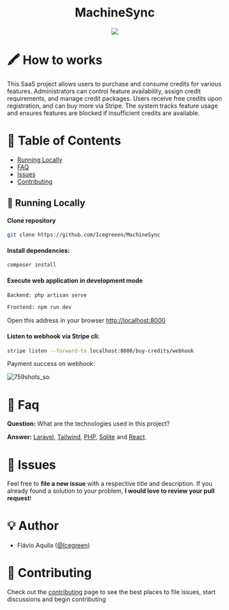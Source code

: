<h1 align="center">
    <a>MachineSync</a>
</h1>

<p align="center">
   <img  src="https://github.com/Icegreeen/blog-graphQL/assets/56550632/167b7feb-df28-42a4-a7fc-c0f326860699" />
</p>

# 🖍 How to works

This SaaS project allows users to purchase and consume credits for various features. Administrators can control feature availability, assign credit requirements, and manage credit packages. Users receive free credits upon registration, and can buy more via Stripe. The system tracks feature usage and ensures features are blocked if insufficient credits are available.
                             
# :pushpin: Table of Contents

* [Running Locally](#construction_worker-running-locally)
* [FAQ](#postbox-faq)
* [Issues](#bug-issues)
* [Contributing](#tada-contributing)

## :construction_worker: Running Locally

#### Clone repository
```bash
git clone https://github.com/Icegreeen/MachineSync
```
#### Install dependencies:
```bash
composer install
```
#### Execute web application in development mode
```bash
Backend: php artisan serve

Frontend: npm run dev
```
Open this address in your browser [http://localhost:8000](http://localhost:8000/)

#### Listen to webhook via Stripe cli:
```bash
stripe listen --forward-to localhost:8000/buy-credits/webhook
```
Payment success on webhook:

![759shots_so](https://github.com/Icegreeen/blog-graphQL/assets/56550632/452fa605-1828-4fab-b7f6-1c53e320e879)

# :postbox: Faq

**Question:** What are the technologies used in this project?

**Answer:** [Laravel](https://laravel.com/), [Tailwind](https://tailwindcss.com/), [PHP](https://www.php.net/), [Sqlite](https://sqlite.org/) and [React](https://reactjs.org/).

# :bug: Issues

Feel free to **file a new issue** with a respective title and description. If you already found a solution to your problem, **I would love to review your pull request**!

# 💡 Author

- Flávio Aquila ([@Icegreen](https://twitter.com/Icegreen__))

# :tada: Contributing

Check out the [contributing](https://github.com/Icegreeen/backseasy/blob/master/CONTRIBUTING.MD) page to see the best places to file issues, start discussions and begin contributing


